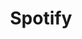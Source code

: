 ---
title: Spotify
permalink: /spotify
redirect_to:
    - https://open.spotify.com/show/0Gpax4N0yVSd67WAFucmIN
---
